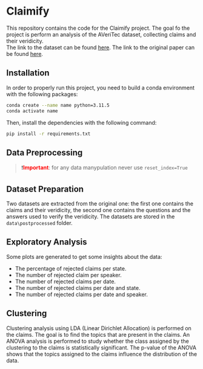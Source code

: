 # Claimify
This repository contains the code for the Claimify project. The goal fo the project is perform an analysis of the
AVeriTec dataset, collecting claims and their veridicity. <br>
The link to the dataset can be found [here](https://fever.ai/dataset/averitec.html). 
The link to the original paper can be found [here](https://arxiv.org/abs/2305.13117).
## Installation
In order to properly run this project, you need to build a conda environment with the following packages:
```bash
conda create --name name python=3.11.5
conda activate name
```
Then, install the dependencies with the following command:
```bash
pip install -r requirements.txt
```
## Data Preprocessing
> ❗️<span style="color:red">**Important**</span>:
> for any data manypulation never use `reset_index=True`

## Dataset Preparation
Two datasets are extracted from the original one: the first one contains the claims and their veridicity, the second one contains the questions and the answers used to verify the veridicity. The datasets are stored in the `data\postprocessed` folder.
## Exploratory Analysis
Some plots are generated to get some insights about the data:
- The percentage of rejected claims per state.
- The number of rejected claim per speaker.
- The number of rejected claims per date.
- The number of rejected claims per date and state.
- The number of rejected claims per date and speaker.
## Clustering
Clustering analysis using LDA (Linear Dirichlet Allocation) is performed on the claims. The goal is to find the topics that are present in the claims.
An ANOVA analysis is performed to study whether the class assigned by the clustering to the claims is statistically significant.
The p-value of the ANOVA shows that the topics assigned to the claims influence the distribution of the data.
